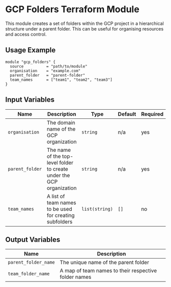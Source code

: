# GCP Folders Terraform Module

This module creates a set of folders within the GCP project in a hierarchical structure under a parent folder. This can be useful for organising resources and access control.

## Usage Example

```hcl
module "gcp_folders" {
  source          = "path/to/module"
  organisation    = "example.com"
  parent_folder   = "parent-folder"
  team_names      = ["team1", "team2", "team3"]
}
```

## Input Variables

| Name | Description | Type | Default | Required |
|------|-------------|------|---------|----------|
| `organisation` | The domain name of the GCP organization | `string` | n/a | yes |
| `parent_folder` | The name of the top-level folder to create under the GCP organization | `string` | n/a | yes |
| `team_names` | A list of team names to be used for creating subfolders | `list(string)` | `[]` | no |


## Output Variables

| Name | Description |
|------|-------------|
| `parent_folder_name` | The unique name of the parent folder |
| `team_folder_name` | A map of team names to their respective folder names |
